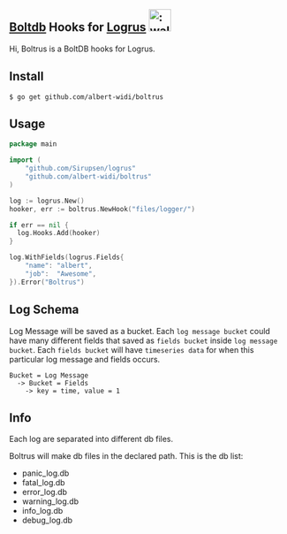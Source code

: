 [Boltdb](https://github.com/boltdb/bolt) Hooks for [Logrus](https://github.com/Sirupsen/logrus) <img src="http://i.imgur.com/hTeVwmJ.png" width="40" height="40" alt=":walrus:" class="emoji" title=":walrus:"/>
-------

Hi, Boltrus is a BoltDB hooks for Logrus.

Install
-------
```shell
$ go get github.com/albert-widi/boltrus
```

Usage
------
```go
package main

import (
    "github.com/Sirupsen/logrus"
	"github.com/albert-widi/boltrus"
)

log := logrus.New()
hooker, err := boltrus.NewHook("files/logger/")

if err == nil {
  log.Hooks.Add(hooker)
}

log.WithFields(logrus.Fields{
	"name": "albert",
	"job":  "Awesome",
}).Error("Boltrus")
```

Log Schema
-----------
Log Message will be saved as a bucket. Each `log message bucket` could have many different fields that saved as `fields bucket` inside `log message bucket`. Each `fields bucket` will have `timeseries data` for when this particular log message and fields occurs.

```
Bucket = Log Message
  -> Bucket = Fields
    -> key = time, value = 1
```

Info
----
Each log are separated into different db files.

Boltrus will make db files in the declared path. This is the db list:
* panic_log.db
* fatal_log.db
* error_log.db
* warning_log.db
* info_log.db
* debug_log.db

